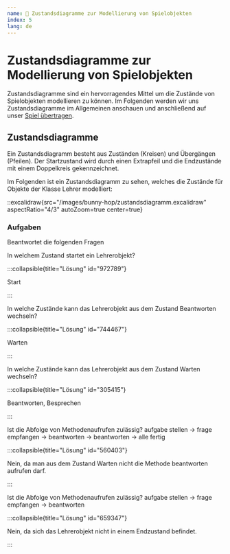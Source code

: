 ```yaml
---
name: 📃 Zustandsdiagramme zur Modellierung von Spielobjekten
index: 5
lang: de
---
```


# Zustandsdiagramme zur Modellierung von Spielobjekten

Zustandsdiagramme sind ein hervorragendes Mittel um die Zustände von Spielobjekten modellieren zu können. Im Folgenden werden wir uns Zustandsdiagramme im Allgemeinen anschauen und anschließend auf unser [Spiel übertragen](/projekte/bunny-hop/erste-modellierungen/zustandsdiagramm-fuer-bugs).

## Zustandsdiagramme

Ein Zustandsdiagramm besteht aus Zuständen (Kreisen) und Übergängen (Pfeilen). Der Startzustand wird durch einen Extrapfeil und die Endzustände mit einem Doppelkreis gekennzeichnet.

Im Folgenden ist ein Zustandsdiagramm zu sehen, welches die Zustände für Objekte der Klasse Lehrer modelliert:

::excalidraw{src="/images/bunny-hop/zustandsdiagramm.excalidraw" aspectRatio="4/3" autoZoom=true center=true}


### Aufgaben

Beantwortet die folgenden Fragen

In welchem Zustand startet ein Lehrerobjekt?

:::collapsible{title="Lösung" id="972789"}

Start

:::

In welche Zustände kann das Lehrerobjekt aus dem Zustand Beantworten wechseln?

:::collapsible{title="Lösung" id="744467"}

Warten

:::

In welche Zustände kann das Lehrerobjekt aus dem Zustand Warten wechseln?

:::collapsible{title="Lösung" id="305415"}

Beantworten, Besprechen

:::

Ist die Abfolge von Methodenaufrufen zulässig? aufgabe stellen -> frage empfangen -> beantworten -> beantworten -> alle fertig

:::collapsible{title="Lösung" id="560403"}

Nein, da man aus dem Zustand Warten nicht die Methode beantworten aufrufen darf.

:::

Ist die Abfolge von Methodenaufrufen zulässig? aufgabe stellen -> frage empfangen -> beantworten

:::collapsible{title="Lösung" id="659347"}

Nein, da sich das Lehrerobjekt nicht in einem Endzustand befindet.

:::
